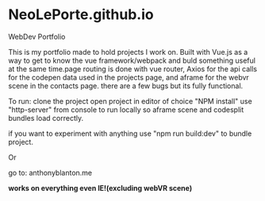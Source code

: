# NeoLePorte.github.io
WebDev Portfolio

This is my portfolio made to hold projects I work on. Built with Vue.js as a way to get to know the vue framework/webpack
and buld something useful at the same time.page routing is done with vue router,  Axios for the api calls for the codepen data used in the projects page, and aframe for the webvr scene in the contacts page. there are a few bugs but its fully functional.

To run: 
clone the project
open project in editor of choice
"NPM install"
use "http-server" from console to run locally so aframe scene and codesplit bundles load correctly.

if you want to experiment with anything use "npm run build:dev" to bundle project.

Or

go to: anthonyblanton.me

**works on everything even IE!(excluding webVR scene)**